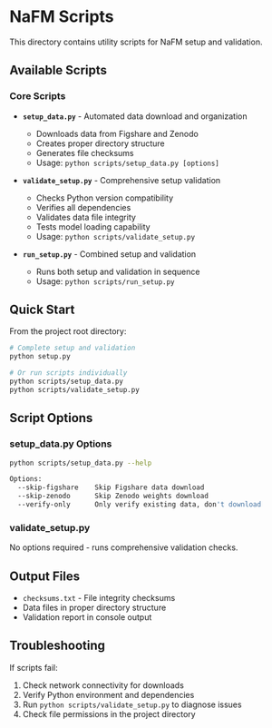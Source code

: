 # NaFM Scripts

This directory contains utility scripts for NaFM setup and validation.

## Available Scripts

### Core Scripts

- **`setup_data.py`** - Automated data download and organization
  - Downloads data from Figshare and Zenodo
  - Creates proper directory structure
  - Generates file checksums
  - Usage: `python scripts/setup_data.py [options]`

- **`validate_setup.py`** - Comprehensive setup validation
  - Checks Python version compatibility
  - Verifies all dependencies
  - Validates data file integrity
  - Tests model loading capability
  - Usage: `python scripts/validate_setup.py`

- **`run_setup.py`** - Combined setup and validation
  - Runs both setup and validation in sequence
  - Usage: `python scripts/run_setup.py`

## Quick Start

From the project root directory:

```bash
# Complete setup and validation
python setup.py

# Or run scripts individually
python scripts/setup_data.py
python scripts/validate_setup.py
```

## Script Options

### setup_data.py Options

```bash
python scripts/setup_data.py --help

Options:
  --skip-figshare    Skip Figshare data download
  --skip-zenodo      Skip Zenodo weights download  
  --verify-only      Only verify existing data, don't download
```

### validate_setup.py

No options required - runs comprehensive validation checks.

## Output Files

- `checksums.txt` - File integrity checksums
- Data files in proper directory structure
- Validation report in console output

## Troubleshooting

If scripts fail:

1. Check network connectivity for downloads
2. Verify Python environment and dependencies
3. Run `python scripts/validate_setup.py` to diagnose issues
4. Check file permissions in the project directory
